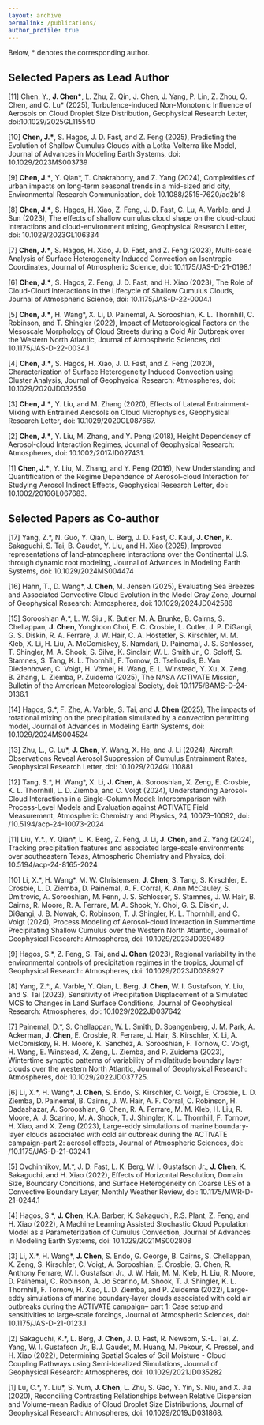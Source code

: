 ```yaml
---
layout: archive
permalink: /publications/
author_profile: true
---
```


Below, * denotes the corresponding author.

Selected Papers as Lead Author
---
[11] Chen, Y., **J. Chen\***, L. Zhu, Z. Qin, J. Chen, J. Yang, P. Lin, Z. Zhou, Q. Chen, and C. Lu\* (2025), Turbulence-induced Non-Monotonic Influence of Aerosols on Cloud Droplet Size Distribution, Geophysical Research Letter, doi:10.1029/2025GL115540

[10] **Chen, J.\***, S. Hagos, J. D. Fast, and Z. Feng (2025), Predicting the Evolution of Shallow Cumulus Clouds with a Lotka-Volterra like Model, Journal of Advances in Modeling Earth Systems, doi: 10.1029/2023MS003739

[9] **Chen, J.\***, Y. Qian\*, T. Chakraborty, and Z. Yang (2024), Complexities of urban impacts on long-term seasonal trends in a mid-sized arid city, Environmental Research Communication, doi: 10.1088/2515-7620/ad2b18

[8] **Chen, J.\***, S. Hagos, H. Xiao, Z. Feng, J. D. Fast, C. Lu, A. Varble, and J. Sun (2023), The effects of shallow cumulus cloud shape on the cloud-cloud interactions and cloud-environment mixing, Geophysical Research Letter, doi: 10.1029/2023GL106334

[7] **Chen, J.\***, S. Hagos, H. Xiao, J. D. Fast, and Z. Feng (2023), Multi-scale Analysis of Surface Heterogeneity Induced Convection on Isentropic Coordinates, Journal of Atmospheric Science, doi: 10.1175/JAS-D-21-0198.1 

[6] **Chen, J.\***, S. Hagos, Z. Feng, J. D. Fast, and H. Xiao (2023), The Role of Cloud-Cloud Interactions in the Lifecycle of Shallow Cumulus Clouds, Journal of Atmospheric Science, doi: 10.1175/JAS-D-22-0004.1 

[5] **Chen, J.\***, H. Wang\*, X. Li, D. Painemal, A. Sorooshian, K. L. Thornhill, C. Robinson, and T. Shingler (2022), Impact of Meteorological Factors on the Mesoscale Morphology of Cloud Streets during a Cold Air Outbreak over the Western North Atlantic, Journal of Atmospheric Sciences, doi: 10.1175/JAS-D-22-0034.1

[4] **Chen, J.\***, S. Hagos, H. Xiao, J. D. Fast, and Z. Feng (2020), Characterization of Surface Heterogeneity Induced Convection using Cluster Analysis, Journal of Geophysical Research: Atmospheres, doi: 10.1029/2020JD032550

[3] **Chen, J.\***, Y. Liu, and M. Zhang (2020), Effects of Lateral Entrainment-Mixing with Entrained Aerosols on Cloud Microphysics, Geophysical Research Letter, doi: 10.1029/2020GL087667.

[2] **Chen, J.\***, Y. Liu, M. Zhang, and Y. Peng (2018), Height Dependency of Aerosol-cloud Interaction Regimes, Journal of Geophysical Research: Atmospheres, doi: 10.1002/2017JD027431.

[1] **Chen, J.\***, Y. Liu, M. Zhang, and Y. Peng (2016), New Understanding and Quantification of the Regime Dependence of Aerosol-cloud Interaction for Studying Aerosol Indirect Effects, Geophysical Research Letter, doi: 10.1002/2016GL067683.


Selected Papers as Co-author
---

[17] Yang, Z.\*, N. Guo, Y. Qian, L. Berg, J. D. Fast, C. Kaul, **J. Chen**, K. Sakaguchi, S. Tai, B. Gaudet, Y. Liu, and H. Xiao (2025), Improved representations of land-atmosphere interactions over the Continental U.S. through dynamic root modeling, Journal of Advances in Modeling Earth Systems, doi: 10.1029/2024MS004474

[16] Hahn, T., D. Wang\*, **J. Chen**, M. Jensen (2025), Evaluating Sea Breezes and Associated Convective Cloud Evolution in the Model Gray Zone, Journal of Geophysical Research: Atmospheres, doi: 10.1029/2024JD042586

[15] Sorooshian A.\*, L. W. Siu , K. Butler, M. A. Brunke, B. Cairns, S. Chellappan, **J. Chen**, Yonghoon Choi, E. C. Crosbie, L. Cutler, J. P. DiGangi, G. S. Diskin, R. A. Ferrare, J. W. Hair, C. A. Hostetler, S. Kirschler, M. M. Kleb, X. Li, H. Liu, A. McComiskey, S. Namdari, D. Painemal, J. S. Schlosser, T. Shingler, M. A. Shook, S. Silva, K. Sinclair, W. L. Smith Jr., C. Soloff, S. Stamnes, S. Tang, K. L. Thornhill, F. Tornow, G. Tselioudis, B. Van Diedenhoven, C. Voigt, H. Vömel, H. Wang, E. L. Winstead, Y. Xu, X. Zeng, B. Zhang, L. Ziemba, P. Zuidema (2025), The NASA ACTIVATE Mission, Bulletin of the American Meteorological Society, doi: 10.1175/BAMS-D-24-0136.1

[14] Hagos, S.\*, F. Zhe, A. Varble, S. Tai, and **J. Chen** (2025), The impacts of rotational mixing on the precipitation simulated by a convection permitting model, Journal of Advances in Modeling Earth Systems, doi: 10.1029/2024MS004524

[13] Zhu, L., C. Lu\*, **J. Chen**, Y. Wang, X. He, and J. Li (2024), Aircraft Observations Reveal Aerosol Suppression of Cumulus Entrainment Rates, Geophysical Research Letter, doi: 10.1029/2024GL110881

[12] Tang, S.\*, H. Wang\*, X. Li, **J. Chen**, A. Sorooshian, X. Zeng, E. Crosbie, K. L. Thornhill, L. D. Ziemba, and C. Voigt (2024), Understanding Aerosol-Cloud Interactions in a Single-Column Model: Intercomparison with Process-Level Models and Evaluation against ACTIVATE Field Measurement, Atmospheric Chemistry and Physics, 24, 10073–10092, doi: /10.5194/acp-24-10073-2024

[11] Liu, Y.\*., Y. Qian\*, L. K. Berg, Z. Feng, J. Li, **J. Chen**, and Z. Yang (2024), Tracking precipitation features and associated large-scale environments over southeastern Texas, Atmospheric Chemistry and Physics, doi: 10.5194/acp-24-8165-2024

[10] Li, X.\*, H. Wang*, M. W. Christensen, **J. Chen**, S. Tang, S. Kirschler, E. Crosbie, L. D. Ziemba, D. Painemal,  A. F. Corral, K. Ann McCauley, S. Dmitrovic, A. Sorooshian, M. Fenn, J. S. Schlosser, S. Stamnes, J. W. Hair, B. Cairns, R. Moore, R. A. Ferrare, M. A. Shook, Y. Choi, G. S. Diskin, J. DiGangi, J. B. Nowak, C. Robinson, T. J. Shingler, K. L. Thornhill, and C. Voigt (2024), Process Modeling of Aerosol-cloud Interaction in Summertime Precipitating Shallow Cumulus over the Western North Atlantic, Journal of Geophysical Research: Atmospheres, doi: 10.1029/2023JD039489

[9] Hagos, S.\*, Z. Feng, S. Tai, and **J. Chen** (2023), Regional variability in the environmental controls of precipitation regimes in the tropics, Journal of Geophysical Research: Atmospheres, doi: 10.1029/2023JD038927

[8] Yang, Z.\*., A. Varble, Y. Qian, L. Berg, **J. Chen**, W. I. Gustafson, Y. Liu, and S. Tai (2023), Sensitivity of Precipitation Displacement of a Simulated MCS to Changes in Land Surface Conditions, Journal of Geophysical Research: Atmospheres, doi: 10.1029/2022JD037642

[7] Painemal, D.\*, S. Chellappan, W. L. Smith, D. Spangenberg, J. M. Park, A. Ackerman, **J. Chen**, E. Crosbie, R. Ferrare, J. Hair, S. Kirschler, X. Li, A. McComiskey, R. H. Moore, K. Sanchez, A. Sorooshian, F. Tornow, C. Voigt, H. Wang, E. Winstead, X. Zeng, L. Ziemba, and P. Zuidema (2023), Wintertime synoptic patterns of variability of midlatitude boundary layer clouds over the western North Atlantic, Journal of Geophysical Research: Atmospheres, doi: 10.1029/2022JD037725.

[6] Li, X.\*, H. Wang\*, **J. Chen**, S. Endo, S. Kirschler, C. Voigt, E. Crosbie, L. D. Ziemba, D. Painemal, B. Cairns, J. W. Hair, A. F. Corral, C. Robinson, H. Dadashazar, A. Sorooshian, G. Chen, R. A. Ferrare, M. M. Kleb, H. Liu, R. Moore, A. J. Scarino, M. A. Shook, T. J. Shingler, K. L. Thornhill, F. Tornow, H. Xiao, and X. Zeng (2023), Large-eddy simulations of marine boundary-layer clouds associated with cold air outbreak during the ACTIVATE campaign-part 2: aerosol effects, Journal of Atmospheric Sciences, doi: /10.1175/JAS-D-21-0324.1 

[5] Ovchinnikov, M.\*, J. D. Fast, L. K. Berg, W. I. Gustafson Jr., **J. Chen**, K. Sakaguchi, and H. Xiao (2022), Effects of Horizontal Resolution, Domain Size, Boundary Conditions, and Surface Heterogeneity on Coarse LES of a Convective Boundary Layer, Monthly Weather Review, doi: 10.1175/MWR-D-21-0244.1

[4] Hagos, S.\*, **J. Chen**, K.A. Barber, K. Sakaguchi, R.S. Plant, Z. Feng, and H. Xiao (2022), A Machine Learning Assisted Stochastic Cloud Population Model as a Parameterization of Cumulus Convection, Journal of Advances in Modeling Earth Systems, doi: 10.1029/2021MS002808

[3] Li, X.\*, H. Wang\*, **J. Chen**, S. Endo, G. George, B. Cairns, S. Chellappan, X. Zeng, S. Kirschler, C. Voigt, A. Sorooshian, E. Crosbie, G. Chen, R. Anthony Ferrare, W. I. Gustafson Jr., J. W. Hair, M. M. Kleb, H. Liu, R. Moore, D. Painemal, C. Robinson, A. Jo Scarino, M. Shook, T. J. Shingler, K. L. Thornhill, F. Tornow, H. Xiao, L. D. Ziemba, and P. Zuidema (2022), Large-eddy simulations of marine boundary-layer clouds associated with cold air outbreaks during the ACTIVATE campaign– part 1: Case setup and sensitivities to large-scale forcings, Journal of Atmospheric Sciences, doi: 10.1175/JAS-D-21-0123.1

[2] Sakaguchi, K.\*, L. Berg, **J. Chen**, J. D. Fast, R. Newsom, S.-L. Tai, Z. Yang, W. I. Gustafson Jr., B.J. Gaudet, M. Huang, M. Pekour, K. Pressel, and H. Xiao (2022), Determining Spatial Scales of Soil Moisture - Cloud Coupling Pathways using Semi-Idealized Simulations, Journal of Geophysical Research: Atmospheres, doi: 10.1029/2021JD035282

[1] Lu, C.\*, Y. Liu\*, S. Yum, **J. Chen**, L. Zhu, S. Gao, Y. Yin, S. Niu, and X. Jia (2020), Reconciling Contrasting Relationships between Relative Dispersion and Volume-mean Radius of Cloud Droplet Size Distributions, Journal of Geophysical Research: Atmospheres, doi: 10.1029/2019JD031868.
